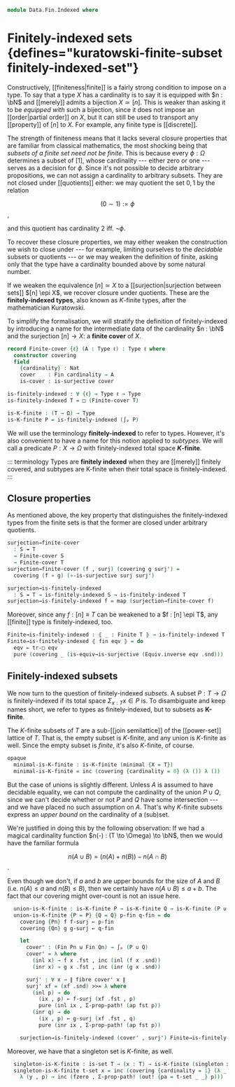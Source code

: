 <!--
```agda
open import 1Lab.Prelude

open import Data.Dec.Base
open import Data.Power
open import Data.Fin
open import Data.Sum
```
-->

```agda
module Data.Fin.Indexed where
```

<!--
```agda
private variable
  ℓ : Level
  T S : Type ℓ
  P Q : ℙ S
```
-->

# Finitely-indexed sets {defines="kuratowski-finite-subset finitely-indexed-set"}

Constructively, [[finiteness|finite]] is a fairly strong condition to
impose on a type. To say that a type $X$ has a cardinality is to say it
is equipped with $n : \bN$ and [[merely]] admits a bijection $X \simeq
[n]$. This is weaker than asking it to be _equipped with_ such a
bijection, since it does not impose an [[order|partial order]] on $X$,
but it can still be used to transport any [[property]] of $[n]$ to $X$.
For example, any finite type is [[discrete]].

The strength of finiteness means that it lacks several closure
properties that are familiar from classical mathematics, the most
shocking being that _subsets of a finite set need not be finite_. This
is because every $\phi : \Omega$ determines a subset of $[1]$, whose
cardinality --- either zero or one --- serves as a decision for $\phi$.
Since it's not possible to decide arbitrary propositions, we can not
assign a cardinality to arbitrary subsets. They are not closed under
[[quotients]] either: we may quotient the set ${0,1}$ by the relation

$$
(0 \sim 1) := \phi
$$,

and this quotient has cardinality $2$ iff. $\neg \phi$.

To recover these closure properties, we may either weaken the
construction we wish to close under --- for example, limiting ourselves
to the _decidable_ subsets or quotients --- or we may weaken the
definition of finite, asking only that the type have a cardinality
bounded above by some natural number.

If we weaken the equivalence $[n] \simeq X$ to a [[surjection|surjection
between sets]] $[n] \epi X$, we recover closure under quotients. These
are the **finitely-indexed types**, also known as $K$-finite types,
after the mathematician Kuratowski.

To simplify the formalisation, we will stratify the definition of
finitely-indexed by introducing a name for the intermediate data of the
cardinality $n : \bN$ and the surjection $[n] \to X$: a **finite cover**
of $X$.

```agda
record Finite-cover {ℓ} (A : Type ℓ) : Type ℓ where
  constructor covering
  field
    {cardinality} : Nat
    cover    : Fin cardinality → A
    is-cover : is-surjective cover

is-finitely-indexed : ∀ {ℓ} → Type ℓ → Type
is-finitely-indexed T = □ (Finite-cover T)

is-K-finite : (T → Ω) → Type
is-K-finite P = is-finitely-indexed (∫ₚ P)
```

<!--
```agda
{-# INLINE covering #-}
```
-->

We will use the terminology **finitely-indexed** to refer to types.
However, it's also convenient to have a name for this notion applied to
_subtypes_. We will call a predicate $P : X \to \Omega$ with
finitely-indexed total space **$K$-finite**.

::: terminology
Types are **finitely indexed** when they are [[merely]] finitely
covered, and subtypes are K-finite when their total space is
finitely-indexed.
:::

## Closure properties

As mentioned above, the key property that distinguishes the
finitely-indexed types from the finite sets is that the former are
closed under arbitrary quotients.

```agda
surjection→finite-cover
  : S ↠ T
  → Finite-cover S
  → Finite-cover T
surjection→finite-cover (f , surj) (covering g surj') =
  covering (f ∘ g) (∘-is-surjective surj surj')

surjection→is-finitely-indexed
  : S ↠ T → is-finitely-indexed S → is-finitely-indexed T
surjection→is-finitely-indexed f = map (surjection→finite-cover f)
```

Moreover, since any $f : [n] \equiv T$ can be weakened to a $f : [n]
\epi T$, any [[finite]] type is finitely-indexed, too.

```agda
Finite→is-finitely-indexed : ⦃ _ : Finite T ⦄ → is-finitely-indexed T
Finite→is-finitely-indexed ⦃ fin eqv ⦄ = do
  eqv ← tr-□ eqv
  pure (covering _ (is-equiv→is-surjective (Equiv.inverse eqv .snd)))
```

## Finitely-indexed subsets

We now turn to the question of finitely-indexed _subsets_. A subset $P :
T \to \Omega$ is finitely-indexed if its total space $\Sigma_{x : T} x
\in P$ is. To disambiguate and keep names short, we refer to types as
finitely-indexed, but to subsets as **K-finite**.

The $K$-finite subsets of $T$ are a sub-[[join semilattice]] of the
[[power-set]] lattice of $T$. That is, the empty subset is $K$-finite,
and any union is $K$-finite as well. Since the empty subset is _finite_,
it's also $K$-finite, of course.

```agda
opaque
  minimal-is-K-finite : is-K-finite (minimal {X = T})
  minimal-is-K-finite = inc (covering {cardinality = 0} (λ ()) λ ())
```

But the case of unions is slightly different. Unless $A$ is assumed to
have decidable equality, we can not compute the cardinality of the union
$P \cup Q$, since we can't decide whether or not $P$ and $Q$ have some
intersection --- and we have placed no such assumption on $A$. That's
why $K$-finite subsets express an _upper bound_ on the cardinality of a
(sub)set.

We're justified in doing this by the following observation: If we had a
magical cardinality function $n(-) : (T \to \Omega) \to \bN$, then we
would have the familiar formula

$$
n(A \cup B) = (n(A) + n(B)) - n(A \cap B)
$$.

Even though we don't, if $a$ and $b$ are upper bounds for the size of
$A$ and $B$ (i.e. $n(A) \le a$ and $n(B) \le B$), then we certainly have
$n(A \cup B) \le a + b$. The fact that our covering might over-count is
not an issue here.

```agda
  union-is-K-finite : is-K-finite P → is-K-finite Q → is-K-finite (P ∪ Q)
  union-is-K-finite {P = P} {Q = Q} p-fin q-fin = do
    covering {Pn} f f-surj ← p-fin
    covering {Qn} g g-surj ← q-fin

    let
      cover' : (Fin Pn ⊎ Fin Qn) → ∫ₚ (P ∪ Q)
      cover' = λ where
        (inl x) → f x .fst , inc (inl (f x .snd))
        (inr x) → g x .fst , inc (inr (g x .snd))

      surj' : ∀ x → ∥ fibre cover' x ∥
      surj' xf = (xf .snd) >>= λ where
        (inl p) → do
          (ix , p) ← f-surj (xf .fst , p)
          pure (inl ix , Σ-prop-path! (ap fst p))
        (inr q) → do
          (ix , p) ← g-surj (xf .fst , q)
          pure (inr ix , Σ-prop-path! (ap fst p))

    surjection→is-finitely-indexed (cover' , surj') Finite→is-finitely-indexed
```

Moreover, we have that a singleton set is $K$-finite, as well.

```agda
  singleton-is-K-finite : is-set T → (x : T) → is-K-finite (singleton x)
  singleton-is-K-finite t-set x = inc (covering {cardinality = 1} (λ _ → x , inc refl)
    λ (y , p) → inc (fzero , Σ-prop-path! (out! {pa = t-set _ _} p)))
```
